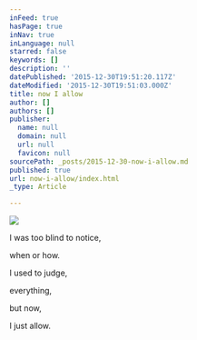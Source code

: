```yaml
---
inFeed: true
hasPage: true
inNav: true
inLanguage: null
starred: false
keywords: []
description: ''
datePublished: '2015-12-30T19:51:20.117Z'
dateModified: '2015-12-30T19:51:03.000Z'
title: now I allow
author: []
authors: []
publisher:
  name: null
  domain: null
  url: null
  favicon: null
sourcePath: _posts/2015-12-30-now-i-allow.md
published: true
url: now-i-allow/index.html
_type: Article

---
```

![](https://the-grid-user-content.s3-us-west-2.amazonaws.com/e95f5d03-bfc3-4a80-8b62-945c3f6d0f46.jpg)

I was too blind
to notice, 

when or how. 

I used to judge, 

everything, 

but now, 

I just allow.